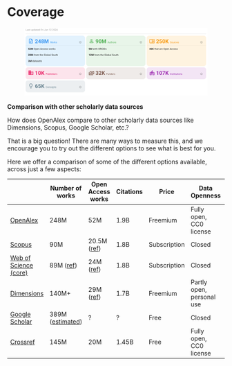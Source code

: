 # Coverage

<figure><img src=".gitbook/assets/Screenshot by Dropbox Capture.png" alt=""><figcaption></figcaption></figure>

**Comparison with other scholarly data sources**

How does OpenAlex compare to other scholarly data sources like Dimensions, Scopus, Google Scholar, etc.?

That is a big question! There are many ways to measure this, and we encourage you to try out the different options to see what is best for you.

Here we offer a comparison of some of the different options available, across just a few aspects:

|                                                                                           | Number of works                                                          | Open Access works                                                                           | Citations | Price        | Data Openness             | Org structure |
| ----------------------------------------------------------------------------------------- | ------------------------------------------------------------------------ | ------------------------------------------------------------------------------------------- | --------- | ------------ | ------------------------- | ------------- |
| [OpenAlex](https://openalex.org/)                                                         | 248M                                                                     | 52M                                                                                         | 1.9B      | Freemium     | Fully open, CC0 license   | Non-profit    |
| [Scopus](https://www.elsevier.com/solutions/scopus)                                       | 90M                                                                      | 20.5M ([ref](https://blog.scopus.com/posts/scopus-now-includes-90-million-content-records)) | 1.8B      | Subscription | Closed                    | For Profit    |
| [Web of Science (core)](https://clarivate.com/webofsciencegroup/solutions/web-of-science) | 89M ([ref](https://clarivate.libguides.com/librarianresources/coverage)) | 24M ([ref](https://clarivate.com/webofsciencegroup/solutions/open-access/))                 | 1.8B      | Subscription | Closed                    | For Profit    |
| [Dimensions](https://www.dimensions.ai/)                                                  | 140M+                                                                    | 29M ([ref](https://www.dimensions.ai/resources/evaluate-your-universitys-oa-status/))       | 1.7B      | Freemium     | Partly open, personal use | For Profit    |
| [Google Scholar](https://scholar.google.com/)                                             | 389M ([estimated](https://doi.org/10.1007/s11192-018-2958-5))            | ?                                                                                           | ?         | Free         | Closed                    | For Profit    |
| [Crossref](https://www.crossref.org/)                                                     | 145M                                                                     | 20M                                                                                         | 1.45B     | Free         | Fully open, CC0 license   | Non-profit    |
